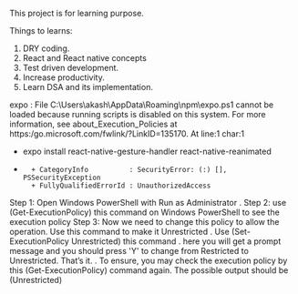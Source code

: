 This project is for learning purpose.

Things to learns:
1) DRY coding.
2) React and React native concepts
3) Test driven development.
4) Increase productivity.
5) Learn DSA and its implementation.

<!-- Error -->
expo : File C:\Users\akash\AppData\Roaming\npm\expo.ps1 cannot be loaded because running scripts is disabled on this system. For more 
information, see about_Execution_Policies at https:/go.microsoft.com/fwlink/?LinkID=135170.
At line:1 char:1
+ expo install react-native-gesture-handler react-native-reanimated
+ ~~~~
    + CategoryInfo          : SecurityError: (:) [], PSSecurityException
    + FullyQualifiedErrorId : UnauthorizedAccess
<!-- Error -->

<!-- Solution -->
Step 1: Open Windows PowerShell with Run as Administrator
.
Step 2: use (Get-ExecutionPolicy) this command on Windows PowerShell to see the execution policy
Step 3: Now we need to change this policy to allow the operation. Use this command to make it Unrestricted
.
Use (Set-ExecutionPolicy Unrestricted) this command
.
here you will get a prompt message and you should press 'Y' to change from Restricted to Unrestricted.
That’s it.
.
To ensure, you may check the execution policy by this
(Get-ExecutionPolicy) command again.
The possible output should be (Unrestricted)
<!-- Solution -->